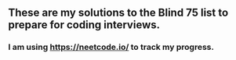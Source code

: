 ## These are my solutions to the Blind 75 list to prepare for coding interviews.

### I am using https://neetcode.io/ to track my progress.
